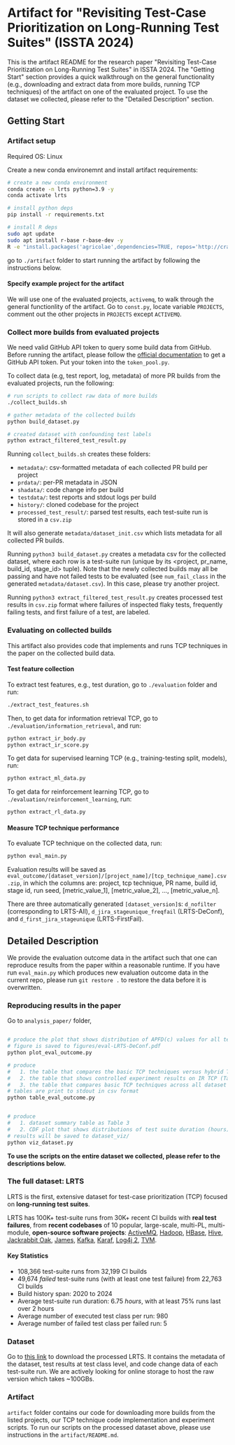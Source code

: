 # Artifact for "Revisiting Test-Case Prioritization on Long-Running Test Suites" (ISSTA 2024)


This is the artifact README for the research paper "Revisiting Test-Case Prioritization on Long-Running Test Suites" in ISSTA 2024. 
The "Getting Start" section provides a quick walkthrough on the general functionality (e.g., downloading and extract data from more builds, running TCP techniques) of the artifact on one of the evaluated project. To use the dataset we collected, please refer to the "Detailed Description" section.

## Getting Start


### Artifact setup

Required OS: Linux

Create a new conda environemnt and install artifact requirements:

```bash
# create a new conda environment
conda create -n lrts python=3.9 -y
conda activate lrts

# install python deps
pip install -r requirements.txt

# install R deps
sudo apt update
sudo apt install r-base r-base-dev -y
R -e "install.packages('agricolae',dependencies=TRUE, repos='http://cran.rstudio.com/')"
```


go to `./artifact` folder to start running the artifact by following the instructions below.


#### Specify example project for the artifact 

We will use one of the evaluated projects, `activemq`, to walk through the general functionlity of the artifact. Go to `const.py`, locate variable `PROJECTS`, comment out the other projects in `PROJECTS` except `ACTIVEMQ`. 



### Collect more builds from evaluated projects

We need valid GitHub API token to query some build data from GitHub. Before running the artifact, please follow the [official documentation](https://docs.github.com/en/authentication/keeping-your-account-and-data-secure/managing-your-personal-access-tokens) to get a GitHub API token. Put your token into the `token_pool.py`.

To collect data (e.g, test report, log, metadata) of more PR builds from the evaluated projects, run the following:

```bash
# run scripts to collect raw data of more builds
./collect_builds.sh

# gather metadata of the collected builds
python build_dataset.py

# created dataset with confounding test labels
python extract_filtered_test_result.py
```

Running `collect_builds.sh` creates these folders: 
- `metadata/`: csv-formatted metadata of each collected PR build per project
- `prdata/`: per-PR metadata in JSON
- `shadata/`: code change info per build 
- `testdata/`: test reports and stdout logs per build
- `history/`: cloned codebase for the project
- `processed_test_result/`: parsed test results, each test-suite run is stored in a `csv.zip`

It will also generate `metadata/dataset_init.csv` which lists metadata for all collected PR builds.

Running `python3 build_dataset.py` creates a metadata csv for the collected dataset, where each row is a test-suite run (unique by its \<project, pr_name, build_id, stage_id\> tuple). Note that the newly collected builds may all be passing and have not failed tests to be evaluated (see `num_fail_class` in the generated `metadata/dataset.csv`). In this case, please try another project.

Running `python3 extract_filtered_test_result.py` creates processed test results in `csv.zip` format where failures of inspected flaky tests, frequently failing tests, and first failure of a test, are labeled.


### Evaluating on collected builds

This artifact also provides code that implements and runs TCP techniques in the paper on the collected build data.

#### Test feature collection

To extract test features, e.g., test duration, go to `./evaluation` folder and run:

```bash
./extract_test_features.sh
```

Then, to get data for information retrieval TCP, go to `./evaluation/information_retrieval`, and run:

```bash
python extract_ir_body.py
python extract_ir_score.py
```


To get data for supervised learning TCP (e.g., training-testing split, models), run:

```bash
python extract_ml_data.py
```


To get data for reinforcement learning TCP, go to `./evaluation/reinforcement_learning`, run:

```bash
python extract_rl_data.py
```

#### Measure TCP technique performance

To evaluate TCP technique on the collected data, run:

```bash
python eval_main.py
```

Evaluation results will be saved as `eval_outcome/[dataset_version]/[project_name]/[tcp_technique_name].csv.zip`, in which the columns are: project, tcp technique, PR name, build id, stage id, run seed, \[metric_value_1\], \[metric_value_2\], ..., \[metric_value_n\]. 

There are three automatically generated `[dataset_version]`s: `d_nofilter` (corresponding to LRTS-All), `d_jira_stageunique_freqfail` (LRTS-DeConf), and `d_first_jira_stageunique` (LRTS-FirstFail).


## Detailed Description


We provide the evaluation outcome data in the artifact such that one can reproduce results from the paper within a reasonable runtime. If you have run `eval_main.py` which produces new evaluation outcome data in the current repo, please run `git restore .` to restore the data before it is overwritten.


### Reproducing results in the paper


Go to `analysis_paper/` folder,

```bash

# produce the plot that shows distribution of APFD(c) values for all techniques (Figure 2)
# figure is saved to figures/eval-LRTS-DeConf.pdf
python plot_eval_outcome.py

# produce
#   1. the table that compares the basic TCP techniques versus hybrid TCP (Table 8)
#   2. the table that shows controlled experiment results on IR TCP (Table 9)
#   3. the table that compares basic TCP techniques across all dataset versions (Table 10)
# tables are print to stdout in csv format
python table_eval_outcome.py


# produce 
#   1. dataset summary table as Table 3
#   2. CDF plot that shows distributions of test suite duration (hours) and size per project (Figure 1)
# results will be saved to dataset_viz/
python viz_dataset.py
```

**To use the scripts on the entire dataset we collected, please refer to the descriptions below.**


### The full dataset: LRTS


LRTS is the first, extensive dataset for test-case prioritization (TCP) focused on **long-running test suites**.

LRTS has 100K+ test-suite runs from 30K+ recent CI builds with **real test failures**, from **recent codebases** of 10 popular, large-scale, multi-PL, multi-module, **open-source software projects**: [ActiveMQ](https://github.com/apache/activemq), [Hadoop](https://github.com/apache/hadoop), [HBase](https://github.com/apache/hbase), [Hive](https://github.com/apache/hive), [Jackrabbit Oak](https://github.com/apache/jackrabbit-oak), [James](https://github.com/apache/james-project), [Kafka](https://github.com/apache/kafka), [Karaf](https://github.com/apache/karaf), [Log4j 2](https://github.com/apache/logging-log4j2), [TVM](https://github.com/apache/tvm).


#### Key Statistics
- 108,366 test-suite runs from 32,199 CI builds
- 49,674 *failed* test-suite runs (with at least one test failure) from 22,763 CI builds
- Build history span: 2020 to 2024
- Average test-suite run duration: 6.75 *hours*, with at least 75% runs last over 2 hours
- Average number of executed test class per run: 980
- Average number of failed test class per failed run: 5 


### Dataset

Go to [this link](https://drive.google.com/file/d/13vnCA0tY2BMY9irfn0nV01bJnST6z4kx/view?usp=sharing) to download the processed LRTS. It contains the metadata of the dataset, test results at test class level, and code change data of each test-suite run. We are actively looking for online storage to host the raw version which takes ~100GBs.

### Artifact

`artifact` folder contains our code for downloading more builds from the listed projects, our TCP technique code implementation and experiment scripts. To run our scripts on the processed dataset above, please use instructions in the `artifact/README.md`.

<!-- #### Requirement

Install python requirement via `requirements.txt`. Install `R` and `agricolae` library on `R`. -->
